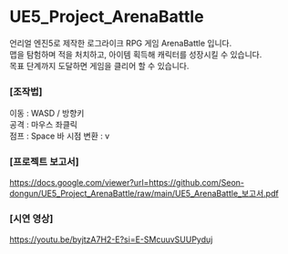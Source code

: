 # UE5_Project_ArenaBattle

언리얼 엔진5로 제작한 로그라이크 RPG 게임 ArenaBattle 입니다.  
맵을 탐험하며 적을 처치하고, 아이템 획득해 캐릭터를 성장시킬 수 있습니다.  
목표 단계까지 도달하면 게임을 클리어 할 수 있습니다.    

### [조작법]  
이동 : WASD / 방향키  
공격 : 마우스 좌클릭  
점프 : Space 바
시점 변환 : v  

### [프로젝트 보고서]  
https://docs.google.com/viewer?url=https://github.com/Seon-dongun/UE5_Project_ArenaBattle/raw/main/UE5_ArenaBattle_보고서.pdf  

### [시연 영상]  
https://youtu.be/byjtzA7H2-E?si=E-SMcuuvSUUPyduj  
